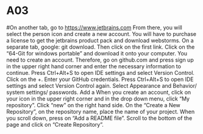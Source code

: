 # A03
#On another tab, go to https://www.jetbrains.com
From there, you will select the person icon and create a new account.
You will have to purchase a license to get the jetbrains product pack and download webstorms.
On a separate tab, google: git download. Then click on the first link.
Click on the “64-Git for windows portable” and download it onto your computer.
You need to create an account. Therefore, go on github.com and press sign up in the upper right hand corner and enter the necessary information to continue.
Press Ctrl+Alt+S to open IDE settings and select Version Control.
Click on the +.
Enter your GitHub credentials.
Press Ctrl+Alt+S to open IDE settings and select Version Control again.
Select Appearance and Behavior/ system settings/ passwords.
Add a
When you create an account, click on your icon in the upper right corner and in the drop down menu, click “My repository”.
Click “new” on the right hand side.
On the “Create a New Repository”, on the repository name, place the name of your project.
When you scroll down, press on “Add a README file”.
Scroll to the bottom of the page and click on “Create Repository”. 
